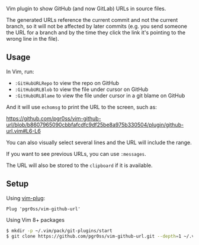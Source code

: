 Vim plugin to show GitHub (and now GitLab) URLs in source files.

The generated URLs reference the current commit and not the current branch, so it will not be affected by later commits (e.g. you send someone the URL for a branch and by the time they click the link it's pointing to the wrong line in the file).

## Usage

In Vim, run:

- `:GitHubURLRepo` to view the repo on GitHub
- `:GitHubURLBlob` to view the file under cursor on GitHub
- `:GitHubURLBlame` to view the file under cursor in a git blame on GitHub

And it will use `echomsg` to print the URL to the screen, such as:

https://github.com/pgr0ss/vim-github-url/blob/b8607965090cbbfafcdfc9df25be8a975b330504/plugin/github-url.vim#L6-L6

You can also visually select several lines and the URL will include the range.

If you want to see previous URLs, you can use `:messages`.

The URL will also be stored to the `clipboard` if it is available.

## Setup

Using [vim-plug](https://github.com/junegunn/vim-plug):
```vim
Plug 'pgr0ss/vim-github-url'
```

Using Vim 8+ packages
```bash
$ mkdir -p ~/.vim/pack/git-plugins/start
$ git clone https://github.com/pgr0ss/vim-github-url.git --depth=1 ~/.vim/pack/git-plugins/start/vim-github-url
```
